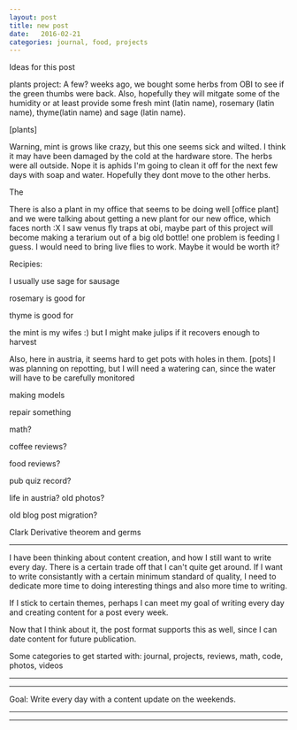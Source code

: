 ```yaml
---
layout: post
title: new post
date:   2016-02-21
categories: journal, food, projects
---
```



Ideas for this post

plants project:  A few? weeks ago, we bought some herbs from OBI to see if the green thumbs 
were back.  Also, hopefully they will mitgate some of the humidity or at least provide some 
fresh mint (latin name), rosemary (latin name), thyme(latin name) and sage (latin name).

[plants]

Warning, mint is grows like crazy, but this one seems sick and wilted.  I think it may have 
been damaged by the cold at the hardware store.  The herbs were all outside.   Nope it is aphids
I'm going to clean it off for the next few days with soap and water.  Hopefully they dont move to the other herbs.


The 


There is also a plant in my office that seems to be doing well [office plant] and we were talking about getting
a new plant for our new office, which faces north :X   I saw venus fly traps at obi, maybe part of this project
will become making a terarium out of a big old bottle!  one problem is feeding I guess.  I would need to bring live
flies to work.  Maybe it would be worth it?  



Recipies:

I usually use sage for sausage

rosemary is good for

thyme is good for


the mint is my wifes :)  but I might make julips if it recovers enough to harvest


Also, here in austria, it seems hard to get pots with holes in them. [pots]  I was planning on repotting,
but I will need a watering can, since the water will have to be carefully monitored




making models

repair something

math?

coffee reviews?

food reviews?

pub quiz record?

life in austria?  old photos? 

old blog post migration?


Clark Derivative theorem and germs



---

I have been thinking about content creation, and how I still want to write every day. 
There is a certain trade off that I can't quite get around.  If I want to write consistantly
with a certain minimum standard of quality, I need to dedicate more time to doing
interesting things and also more time to writing. 

If I stick to certain themes, perhaps I can meet my goal of writing every day and creating
content for a post every week.  

Now that I think about it, the post format supports this as well, since I can date content for future
publication.  


Some categories to get started with:  journal, projects, reviews, math, code, photos, videos

---
---

Goal: Write every day with a content update on the weekends.


---
---






